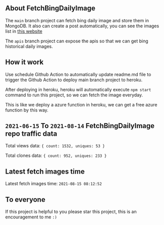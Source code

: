 ## About FetchBingDailyImage

The `main` branch project can fetch bing daily image and store them in MongoDB.
It also can create a post automatically, you can see the images list in [this website](https://oursalbum.netlify.app)

The `apis` branch project can expose the apis so that we can get bing historical daily images.

## How it work

Use schedule Github Action to automatically update readme.md file to trigger the Github Action to deploy main branch project to heroku.

After deploying in heroku, heroku will automatically execute `npm start` command to run this project, so we can fetch the image everyday.

This is like we deploy a azure function in heroku, we can get a free azure function by this way.

## `2021-06-15` To `2021-08-14` FetchBingDailyImage repo traffic data

Total views data: `{ count: 1532, uniques: 53 }`

Total clones data: `{ count: 952, uniques: 233 }`

## Latest fetch images time

Latest fetch images time: `2021-08-15 08:12:52`

## To everyone

If this project is helpful to you please star this project, this is an encouragement to me `:)`




